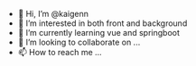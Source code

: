 - 👋 Hi, I’m @kaigenn
- 👀 I’m interested in both front and background
- 🌱 I’m currently learning vue and springboot
- 💞️ I’m looking to collaborate on ...
- 📫 How to reach me ...

<!---
kaigenn/kaigenn is a ✨ special ✨ repository because its `README.md` (this file) appears on your GitHub profile.
You can click the Preview link to take a look at your changes.
--->
